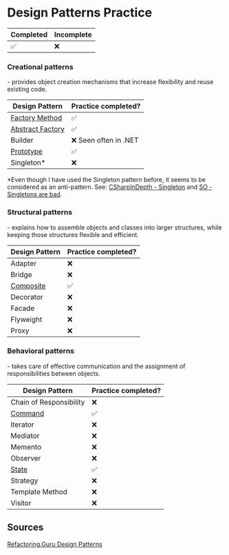 # Design Patterns Practice

| Completed | Incomplete |
|-----------|------------|
| ✅         | ❌          | 

### Creational patterns

\- provides object creation mechanisms that increase flexibility and reuse existing code.

| Design Pattern                                      | Practice completed?  |
|-----------------------------------------------------|----------------------|
| [Factory Method](/Creational/Factory%20Method/)     | ✅                    |
| [Abstract Factory](/Creational/Abstract%20Factory/) | ✅                    |
| Builder                                             | ❌ Seen often in .NET |
| [Prototype](/Creational/Prototype/)                 | ✅                    |
| Singleton*                                          | ❌                    |

*Even though I have used the Singleton pattern before, it seems to be considered as an anti-pattern. See: [CSharpInDepth - Singleton](https://csharpindepth.com/Articles/Singleton) and [SO - Singletons are bad](https://softwareengineering.stackexchange.com/questions/40373/so-singletons-are-bad-then-what).

### Structural patterns

\- explains how to assemble objects and classes into larger structures, while keeping those structures flexible and efficient.

| Design Pattern                      | Practice completed? |
|-------------------------------------|--------------------|
| Adapter                             | ❌                  |
| Bridge                              | ❌                  |
| [Composite](/Structural/Composite/) | ✅                   |
| Decorator                           | ❌                  |
| Facade                              | ❌                  |
| Flyweight                           | ❌                  |
| Proxy                               | ❌                  |

### Behavioral patterns

\- takes care of effective communication and the assignment of responsibilities between objects.

| Design Pattern                  | Practice completed? |
|---------------------------------|---------------------|
| Chain of Responsibility         | ❌                   |
| [Command](/Behavioral/Command/) | ✅                   |
| Iterator                        | ❌                   |
| Mediator                        | ❌                   |
| Memento                         | ❌                   |
| Observer                        | ❌                   |
| [State](/Behavioral/State/)     | ✅                   |
| Strategy                        | ❌                   |
| Template Method                 | ❌                   |
| Visitor                         | ❌                   |

## Sources

[Refactoring.Guru Design Patterns](https://refactoring.guru/design-patterns)